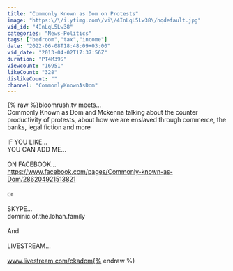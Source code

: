 ```yaml
---
title: "Commonly Known as Dom on Protests"
image: "https:\/\/i.ytimg.com\/vi\/4InLqL5Lw38\/hqdefault.jpg"
vid_id: "4InLqL5Lw38"
categories: "News-Politics"
tags: ["bedroom","tax","income"]
date: "2022-06-08T18:48:09+03:00"
vid_date: "2013-04-02T17:37:56Z"
duration: "PT4M39S"
viewcount: "16951"
likeCount: "328"
dislikeCount: ""
channel: "CommonlyKnownAsDom"
---
```

{% raw %}bloomrush.tv meets...<br />Commonly Known as Dom and Mckenna talking about the counter productivity of protests, about how we are enslaved through commerce, the banks, legal fiction and more<br /><br />IF YOU LIKE...<br />YOU CAN ADD ME...<br /><br />ON FACEBOOK...<br /><a rel="nofollow" target="blank" href="https://www.facebook.com/pages/Commonly-known-as-Dom/286204921513821">https://www.facebook.com/pages/Commonly-known-as-Dom/286204921513821</a><br /><br />or<br /><br />SKYPE...<br />dominic.of.the.lohan.family<br /><br />And<br /><br />LIVESTREAM...<br /><br />www.livestream.com/ckadom{% endraw %}
